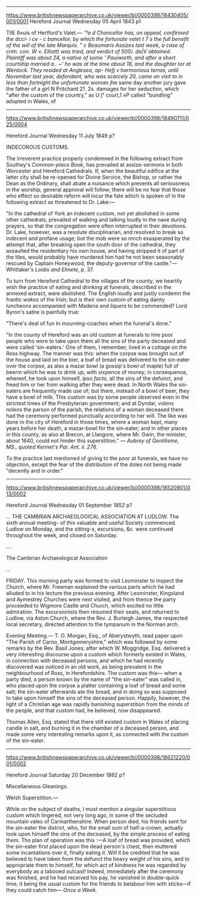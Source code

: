 


---
https://www.britishnewspaperarchive.co.uk/viewer/bl/0000398/18430405/001/0001
Hereford Journal
Wednesday 05 April 1843
p1

TIIE ß«uis of Hertford's Valet.— *'°a d Chancellor has, on appeal, confirmed the dcci- i ce - c bancellor, by which the fortunate valet t 7 s the full benefit of the will of the late Marquis. " c Beaumaris Assizes last week, a case of crim. con. W «. Elliott) was tried, and verdict of 500/. da|V obtained. Plaintiff was about 24, a native of some ' Pauiworth, and after a short courtship married a.. ~' ho was at the time about 18, and the daughter tor at Wenlock. They resided at Anglesea, ap- Hefj v harmonious terras, until November last year, defendant, who was scarcely 20, came on visit to in less than fortnight the unfortunate woman j*he same day another jury gave the father of a girl N Pritchard 21. 2s. damages for her seduction, which "after the custom of the country," as U j° court,1 »P called "bundling" adopted in Wales, of 


---

https://www.britishnewspaperarchive.co.uk/viewer/bl/0000398/18490711/025/0004

Hereford Journal
Wednesday 11 July 1849
p?

INDECOROUS CUSTOMS.

The irreverent practice properly condemned in the following extract from Southey's *Common-place Book*, has prevailed at assize-sermons in both Worcester and Hereford Cathedrals. If, when the beautiful edifice at the latter city shall be re-opened for Divine Service, the Bishop, or rather the Dean as the Ordinary, shall abate a nuisance which prevents all seriousness in the worship, general approval will follow; there will be no fear that those who effect so desirable reform will incur the fate which is spoken of in the following extract as threatened to Dr. Lake:—

"In the cathedral of York an indecent custom, not yet abolished in some other cathedrals, prevailed of walking and talking loudly in the nave during prayers, so that the congregation were often interrupted in their devotions. Dr. Lake, however, was a resolute disciplinarian, and resolved to break so indecent and profane usage; but the mob were so mnch exasperated by the attempt that, after breaking open the south door of the cathedral, they assaulted the residentiary his own house, and having stripped it of part of the tiles, would probably have murdered him had he not been seasonably rescued by Captain Honeywood, the deputy-governor of the castle."— Whittaker's *Loidis and Elmete*, p. 37.

To turn from Hereford Cathedral to the villages of the county, we heartily wish the practice of eating and drinking at funerals, described in the annexed extract, were abolished. The English loudly and justly condemn the frantic *wakes* of the Irish; but is their own custom of eating dainty luncheons accompanied with Maderia and *liquers* to be commended? Lord Byron's satire is painfully true:

"There's deal of fun 
In mourning-coaches when the funeral's done."

"In the county of Hereford was an old custom at funerals to hire poor people who were to take upon them all the sins of the party deceased and were called 'sin-eaters.' One of them, I remember, lived in a cottage on the Ross highway. The manner was this: when the corpse was brought out of the house and laid on the bier, a loaf of bread was delivered to the sin-eater over the corpse, as also a mazar bowl (a gossip's bowl of maple) full of beerm which he was to drink up, with sixpence of money; in consequence, whereof, he took upon himself, *ipso facto*, all the sins of the defunct, and freed him or her from walking after they were dead. In North Wales the sin-eaters are frequently made use of; but there, instead of a bowl of beer, they have a bowl of milk. This custom was by some people observed even in the strictest times of the Presbyterian government; and at Dyndar, *volens nolens* the parson of the parish, the relations of a woman deceased there had the ceremony performed punctually according to her will. The like was done in the city of Hereford in those times, where a woman kept, many years before her death, a mazar-bowl for the sin-eater; and in other places in this county, as also at Brecon, at Llangore, where Mr. Gwin, the minister, about 1640, could not hinder this superstition." — *Aubrey of Gentilisme, MS., quoted Kennet's Par. Ant. ii. 276.*

To the practice last mentioned of giving to the poor at funerals, we have no objection, except the fear of the distribution of the doles not being made "decently and in order."


---

https://www.britishnewspaperarchive.co.uk/viewer/bl/0000398/18520901/013/0002

Hereford Journal
Wednesday 01 September 1852
p?

... THE CAMBRIAN ARCHAEOLOGICAL ASSOCIATION AT LUDLOW. The sixth annual meeting- of this valuable and useful Society commenced Ludlow on Monday, and the sitting-s, excursions, &c. were continued throughout the week, and closed on Saturday.

....


The Cambrian Archaeological Association

... 

FRIDAY. This morning party was formed to visit Leominster to inspect the Church, where Mr. Freeman explained the various parts which he had alluded to in his lecture the previous evening. After Leominster, Kingsland and Aymestrey Churches were next visited, and from thence the party proceeded to Wigmore Castle and Church, which excited no little admiration. The excursionists then resumed their seats, and returned to Ludlow, via Aston Church, where the Rev. J. Burleigh James, the respected local secretary, directed attention to the tympanum in the Norman arch.

Evening Meeting.— 
T. O. Morgan, Esq., of Aberystwyth, read paper upon "The Parish of Carno, Montgomeryshire," which was followed by some remarks by the Rev. Basil Jones; after which W. Moggridge, Esq. delivered a very interesting discourse upon a custom which formerly existed in Wales, in connection with deceased persons, and which he had recently discovered was noticed in an old work, as being prevalent in the neighbourhood of Ross, in Herefordshire. The custom was this— when a party died, a person known by the name of "the sin-eater" was called in, who placed upon the corpse a platter containing a loaf of bread and some salt; the sin-eater afterwards ate the bread, and in doing so was supposed to take upon himself the sins of the deceased person. Happily, however, the light of a Christian age was rapidly banishing superstition from the minds of the people, and that custom had, he believed, now disappeared.

Thomas Allen, Esq. stated that there still existed custom in Wales of placing candle in salt, and burning it in the chamber of a deceased person, and made some very interesting remarks upon it, as connected with the custom of the sin-eater.


---

https://www.britishnewspaperarchive.co.uk/viewer/bl/0000398/18621220/001/0002

Hereford Journal
Saturday 20 December 1862
p?

Miscellaneous Gleanings. 

Welsh Superstition.—

While on the subject of deaths, I must mention a singular superstitious custom which lingered, not very long ago, in some of the secluded mountain vales of Carmarthenshire. When person died, his friends sent for the sin-eater the district, who, for the small sum of half-a-crown, actually took upon himself the sins of the deceased, by the simple process of eating them. Tho plan of operation was this :—A loaf of bread was provided, which the sin-eater first placed upon the dead person's chest, then muttered some incantations over it, finally eating it. Will it be credited that he was believed to have taken from the defunct the heavy weight of his sins, and to appropriate them to himself, for which act of kindness he was regarded by everybody as a tabooed outcast! Indeed, immediately after the ceremony was finished, and he had received his pay, he vanished in double-quick time, it being the usual custom for the friends to belabour him with sticks—if they could catch him— *Once a Week.*


